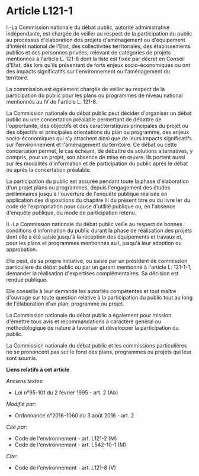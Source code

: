 # Article L121-1

I.-La Commission nationale du débat public, autorité administrative indépendante, est chargée de veiller au respect de la
participation du public au processus d'élaboration des projets d'aménagement ou d'équipement d'intérêt national de l'Etat,
des collectivités territoriales, des établissements publics et des personnes privées, relevant de catégories de projets
mentionnés à l'article L. 121-8 dont la liste est fixée par décret en Conseil d'Etat, dès lors qu'ils présentent de forts
enjeux socio-économiques ou ont des impacts significatifs sur l'environnement ou l'aménagement du territoire. 

La commission est également chargée de veiller au respect de la participation du public pour les plans ou programmes de
niveau national mentionnés au IV de l'article L. 121-8. 

La Commission nationale du débat public peut décider d'organiser un débat public ou une concertation préalable permettant de
débattre de l'opportunité, des objectifs et des caractéristiques principales du projet ou des objectifs et principales
orientations du plan ou programme, des enjeux socio-économiques qui s'y attachent ainsi que de leurs impacts significatifs
sur l'environnement et l'aménagement du territoire. Ce débat ou cette concertation permet, le cas échéant, de débattre de
solutions alternatives, y compris, pour un projet, son absence de mise en œuvre. Ils portent aussi sur les modalités
d'information et de participation du public après le débat ou après la concertation préalable. 

La participation du public est assurée pendant toute la phase d'élaboration d'un projet plans ou programmes, depuis
l'engagement des études préliminaires jusqu'à l'ouverture de l'enquête publique réalisée en application des dispositions du
chapitre III du présent titre ou du livre Ier du code de l'expropriation pour cause d'utilité publique ou, en l'absence
d'enquête publique, du mode de participation retenu. 

II.-La Commission nationale du débat public veille au respect de bonnes conditions d'information du public durant la phase de
réalisation des projets dont elle a été saisie jusqu'à la réception des équipements et travaux et, pour les plans et
programmes mentionnés au I, jusqu'à leur adoption ou approbation. 

Elle peut, de sa propre initiative, ou saisie par un président de commission particulière du débat public ou par un garant
mentionné à l'article L. 121-1-1, demander la réalisation d'expertises complémentaires. Sa décision est rendue publique. 

Elle conseille à leur demande les autorités compétentes et tout maître d'ouvrage sur toute question relative à la
participation du public tout au long de l'élaboration d'un plan, programme ou projet. 

La Commission nationale du débat public a également pour mission d'émettre tous avis et recommandations à caractère général
ou méthodologique de nature à favoriser et développer la participation du public. 

La Commission nationale du débat public et les commissions particulières ne se prononcent pas sur le fond des plans,
programmes ou projets qui leur sont soumis.

**Liens relatifs à cet article**

_Anciens textes_:

  - Loi n°95-101 du 2 février 1995 - art. 2 (Ab)

_Modifié par_:

  - Ordonnance n°2016-1060 du 3 août 2016 - art. 2

_Cité par_:

  - Code de l'environnement - art. L121-2 (M)
  - Code de l'environnement - art. L542-10-1 (M)

_Cite_:

  - Code de l'environnement - art. L121-8 (V)

